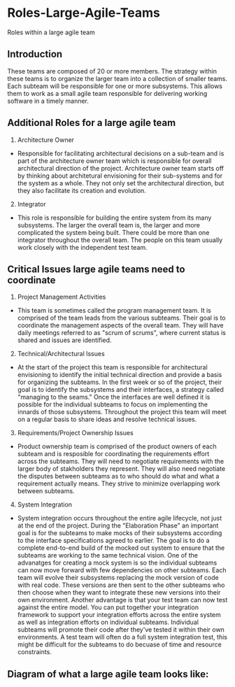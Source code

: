 # Roles-Large-Agile-Teams
Roles within a large agile team
## Introduction
These teams are composed of 20 or more members. The strategy within these teams is to organize the larger team into a collection of smaller teams. Each subteam will be responsible for one or more subsystems. This allows them to work as a small agile team responsible for delivering working software in a timely manner. 

## Additional Roles for a large agile team
1. Architecture Owner
- Responsible for facilitating architectural decisions on a sub-team and is part of the architecture owner team which is responsible for overall architectural direction of the project. Architecture owner team starts off by thinking about architetural envisioning for their sub-systems and for the system as a whole. They not only set the architectural direction, but they also facilitate its creation and evolution.

2. Integrator
- This role is responsible for building the entire system from its many subsystems. The larger the overall team is, the larger and more complicated the system being built. There could be more than one integrator throughout the overall team. The people on this team usually work closely with the independent test team. 

## Critical Issues large agile teams need to coordinate
1. Project Management Activities
- This team is sometimes called the program management team. It is comprised of the team leads from the various subteams. Their goal is to coordinate the management aspects of the overall team. They will have daily meetings referred to as "scrum of scrums", where current status is shared and issues are identified. 

2. Technical/Architectural Issues
- At the start of the project this team is responsible for architectural envisioning to identify the initial technical direction and provide a basis for organizing the subteams. In the first week or so of the project, their goal is to identify the subsystems and their interfaces, a strategy called "managing to the seams." Once the interfaces are well defined it is possible for the individual subteams to focus on implementing the innards of those subsystems. Throughout the project this team will meet on a regular basis to share ideas and resolve technical issues. 

3. Requirements/Project Ownership Issues
- Product ownership team is comprised of the product owners of each subteam and is resposible for coordinating the requirements effort across the subteams. They will need to negotiate requirements with the larger body of stakholders they represent. They will also need negotiate the disputes between subteams as to who should do what and what a requirement actually means. They strive to minimize overlapping work between subteams. 

4. System Integration
- System integration occurs throughout the entire agile lifecycle, not just at the end of the project. During the "Elaboration Phase" an important goal is for the subteams to make mocks of their subsystems according to the interface specifications agreed to earlier. The goal is to do a complete end-to-end build of the mocked out system to ensure that the subteams are working to the same technical vision. 
One of the advanatges for creating a mock system is so the individual subteams can now move forward with few dependencies on other subteams. Each team will evolve their subsystems replacing the mock version of code with real code. These versions are then sent to the other subteams who then choose when they want to integrate these new versions into their own environment. Another advantage is that your test team can now test against the entire model. You can put together your integration framework to support your integration efforts across the entire system as well as integration efforts on individual subteams. Individual subteams will promote their code after they've tested it within their own environments. A test team will often do a full system integration test, this might be difficult for the subteams to do becuase of time and resource constraints. 

## Diagram of what a large agile team looks like:
